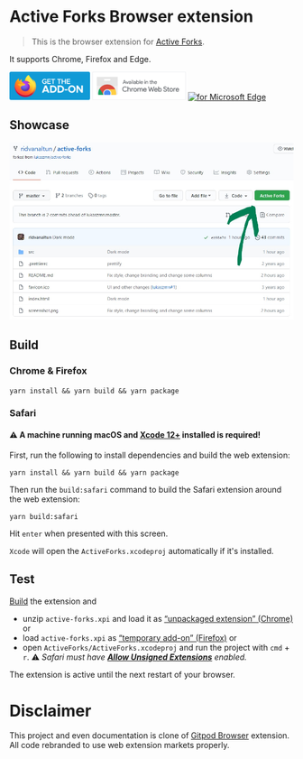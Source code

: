 # Active Forks Browser extension

> This is the browser extension for [Active Forks](https://github.com/ridvanaltun/active-forks).

It supports Chrome, Firefox and Edge.

[<img src="./docs/firefox-addon.svg" alt="for Firefox" height="50px">](https://addons.mozilla.org/en/firefox/addon/active-forks/)
[<img src="./docs/chrome-web-store.png" alt="for Chrome" height="50px">](https://chrome.google.com/webstore/detail/active-forks/kicchcnkocbmnmlpmjoojinofkagcjpi)
[<img src="./docs/edge-market.png" alt="for Microsoft Edge" height="50px">](https://microsoftedge.microsoft.com/addons/detail/active-forks/bpjmkkjkcligjfbanmjnlkjffalbehpb)

## Showcase

![Active Forks](./docs/github-injected.jpg "Active Forks")

## Build

### Chrome & Firefox

```
yarn install && yarn build && yarn package
```

### Safari

#### ⚠️ A machine running macOS and [Xcode 12+](https://developer.apple.com/xcode/) installed is required!

First, run the following to install dependencies and build the web extension:

```
yarn install && yarn build && yarn package
```

Then run the `build:safari` command to build the Safari extension around the web extension:

```
yarn build:safari
```

Hit `enter` when presented with this screen.

`Xcode` will open the `ActiveForks.xcodeproj` automatically if it's installed.

## Test

[Build](#build) the extension and
* unzip `active-forks.xpi` and load it as [“unpackaged extension” (Chrome)](https://developer.chrome.com/extensions/getstarted) or
* load `active-forks.xpi` as [“temporary add-on” (Firefox)](https://blog.mozilla.org/addons/2015/12/23/loading-temporary-add-ons/) or
* open `ActiveForks/ActiveForks.xcodeproj` and run the project with `cmd` + `r`. ⚠️ _Safari must have [**Allow Unsigned Extensions**](https://developer.apple.com/documentation/safariservices/safari_app_extensions/building_a_safari_app_extension) enabled._

The extension is active until the next restart of your browser.

# Disclaimer

This project and even documentation is clone of [Gitpod Browser](https://github.com/gitpod-io/browser-extension) extension. All code rebranded to use web extension markets properly.